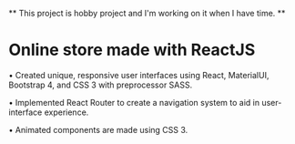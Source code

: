 ** This project is hobby project and I'm working on it when I have time. **
# Online store made with ReactJS

•	Created unique, responsive user interfaces using React, MaterialUI, Bootstrap 4, and CSS 3 with preprocessor SASS.

•	Implemented React Router to create a navigation system to aid in user-interface experience.

•	Animated components are made using CSS 3.
